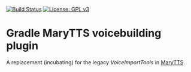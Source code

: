 [![Build Status](https://travis-ci.org/marytts/gradle-marytts-voicebuilding-plugin.svg)](https://travis-ci.org/marytts/gradle-marytts-voicebuilding-plugin)
[![License: GPL v3](https://img.shields.io/badge/License-GPL%20v3-blue.svg)](http://www.gnu.org/licenses/gpl-3.0)

Gradle MaryTTS voicebuilding plugin
===================================

A replacement (incubating) for the legacy *VoiceImportTools* in [MaryTTS](http://mary.dfki.de/).
